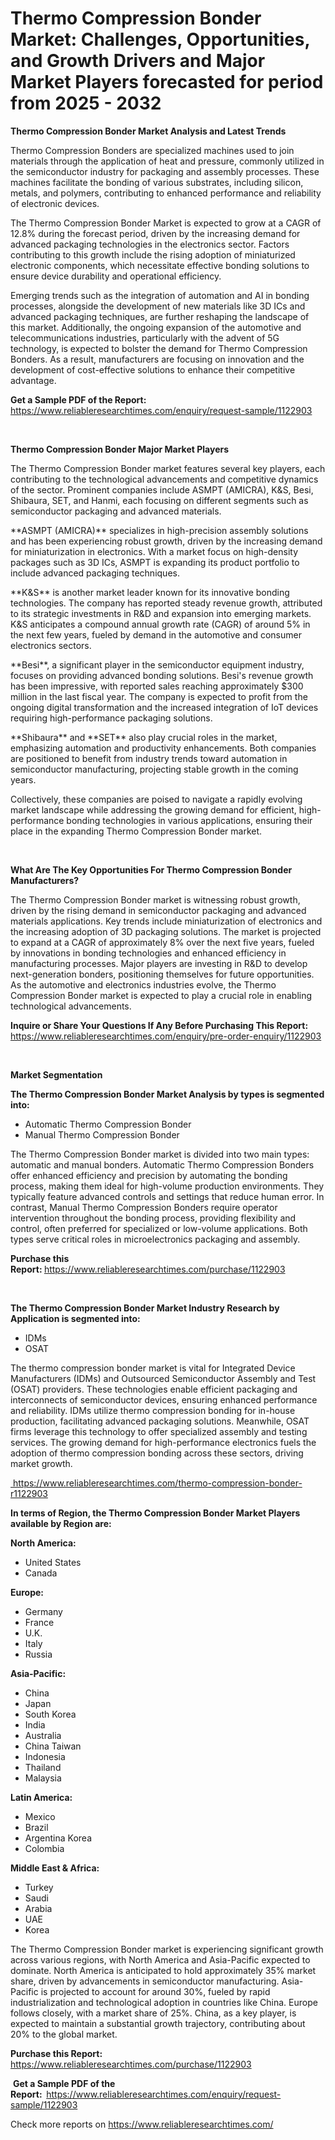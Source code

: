 <p><h1>Thermo Compression Bonder Market: Challenges, Opportunities, and Growth Drivers and Major Market Players forecasted for period from 2025 - 2032</h1></p><p><strong>Thermo Compression Bonder Market Analysis and Latest Trends</strong></p>
<p><p>Thermo Compression Bonders are specialized machines used to join materials through the application of heat and pressure, commonly utilized in the semiconductor industry for packaging and assembly processes. These machines facilitate the bonding of various substrates, including silicon, metals, and polymers, contributing to enhanced performance and reliability of electronic devices.</p><p>The Thermo Compression Bonder Market is expected to grow at a CAGR of 12.8% during the forecast period, driven by the increasing demand for advanced packaging technologies in the electronics sector. Factors contributing to this growth include the rising adoption of miniaturized electronic components, which necessitate effective bonding solutions to ensure device durability and operational efficiency. </p><p>Emerging trends such as the integration of automation and AI in bonding processes, alongside the development of new materials like 3D ICs and advanced packaging techniques, are further reshaping the landscape of this market. Additionally, the ongoing expansion of the automotive and telecommunications industries, particularly with the advent of 5G technology, is expected to bolster the demand for Thermo Compression Bonders. As a result, manufacturers are focusing on innovation and the development of cost-effective solutions to enhance their competitive advantage.</p></p>
<p><strong>Get a Sample PDF of the Report:&nbsp;</strong> <a href="https://www.reliableresearchtimes.com/enquiry/request-sample/1122903?utm_campaign=1950&utm_medium=2&utm_source=Github&utm_content=ia&utm_term=03032025&utm_id=thermo-compression-bonder">https://www.reliableresearchtimes.com/enquiry/request-sample/1122903</a></p>
<p>&nbsp;</p>
<p><strong>Thermo Compression Bonder Major Market Players</strong></p>
<p><p>The Thermo Compression Bonder market features several key players, each contributing to the technological advancements and competitive dynamics of the sector. Prominent companies include ASMPT (AMICRA), K&S, Besi, Shibaura, SET, and Hanmi, each focusing on different segments such as semiconductor packaging and advanced materials.</p><p>**ASMPT (AMICRA)** specializes in high-precision assembly solutions and has been experiencing robust growth, driven by the increasing demand for miniaturization in electronics. With a market focus on high-density packages such as 3D ICs, ASMPT is expanding its product portfolio to include advanced packaging techniques.</p><p>**K&S** is another market leader known for its innovative bonding technologies. The company has reported steady revenue growth, attributed to its strategic investments in R&D and expansion into emerging markets. K&S anticipates a compound annual growth rate (CAGR) of around 5% in the next few years, fueled by demand in the automotive and consumer electronics sectors.</p><p>**Besi**, a significant player in the semiconductor equipment industry, focuses on providing advanced bonding solutions. Besi's revenue growth has been impressive, with reported sales reaching approximately $300 million in the last fiscal year. The company is expected to profit from the ongoing digital transformation and the increased integration of IoT devices requiring high-performance packaging solutions.</p><p>**Shibaura** and **SET** also play crucial roles in the market, emphasizing automation and productivity enhancements. Both companies are positioned to benefit from industry trends toward automation in semiconductor manufacturing, projecting stable growth in the coming years.</p><p>Collectively, these companies are poised to navigate a rapidly evolving market landscape while addressing the growing demand for efficient, high-performance bonding technologies in various applications, ensuring their place in the expanding Thermo Compression Bonder market.</p></p>
<p>&nbsp;</p>
<p><strong>What Are The Key Opportunities For Thermo Compression Bonder Manufacturers?</strong></p>
<p><p>The Thermo Compression Bonder market is witnessing robust growth, driven by the rising demand in semiconductor packaging and advanced materials applications. Key trends include miniaturization of electronics and the increasing adoption of 3D packaging solutions. The market is projected to expand at a CAGR of approximately 8% over the next five years, fueled by innovations in bonding technologies and enhanced efficiency in manufacturing processes. Major players are investing in R&D to develop next-generation bonders, positioning themselves for future opportunities. As the automotive and electronics industries evolve, the Thermo Compression Bonder market is expected to play a crucial role in enabling technological advancements.</p></p>
<p><strong>Inquire or Share Your Questions If Any Before Purchasing This Report:</strong> <a href="https://www.reliableresearchtimes.com/enquiry/pre-order-enquiry/1122903?utm_campaign=1950&utm_medium=2&utm_source=Github&utm_content=ia&utm_term=03032025&utm_id=thermo-compression-bonder">https://www.reliableresearchtimes.com/enquiry/pre-order-enquiry/1122903</a></p>
<p>&nbsp;</p>
<p><strong>Market Segmentation</strong></p>
<p><strong>The Thermo Compression Bonder Market Analysis by types is segmented into:</strong></p>
<p><ul><li>Automatic Thermo Compression Bonder</li><li>Manual Thermo Compression Bonder</li></ul></p>
<p><p>The Thermo Compression Bonder market is divided into two main types: automatic and manual bonders. Automatic Thermo Compression Bonders offer enhanced efficiency and precision by automating the bonding process, making them ideal for high-volume production environments. They typically feature advanced controls and settings that reduce human error. In contrast, Manual Thermo Compression Bonders require operator intervention throughout the bonding process, providing flexibility and control, often preferred for specialized or low-volume applications. Both types serve critical roles in microelectronics packaging and assembly.</p></p>
<p><strong>Purchase this Report:&nbsp;</strong><a href="https://www.reliableresearchtimes.com/purchase/1122903?utm_campaign=1950&utm_medium=2&utm_source=Github&utm_content=ia&utm_term=03032025&utm_id=thermo-compression-bonder">https://www.reliableresearchtimes.com/purchase/1122903</a></p>
<p>&nbsp;</p>
<p><strong>The Thermo Compression Bonder Market Industry Research by Application is segmented into:</strong></p>
<p><ul><li>IDMs</li><li>OSAT</li></ul></p>
<p><p>The thermo compression bonder market is vital for Integrated Device Manufacturers (IDMs) and Outsourced Semiconductor Assembly and Test (OSAT) providers. These technologies enable efficient packaging and interconnects of semiconductor devices, ensuring enhanced performance and reliability. IDMs utilize thermo compression bonding for in-house production, facilitating advanced packaging solutions. Meanwhile, OSAT firms leverage this technology to offer specialized assembly and testing services. The growing demand for high-performance electronics fuels the adoption of thermo compression bonding across these sectors, driving market growth.</p></p>
<p><a href="https://www.reliableresearchtimes.com/thermo-compression-bonder-r1122903?utm_campaign=1950&utm_medium=2&utm_source=Github&utm_content=ia&utm_term=03032025&utm_id=thermo-compression-bonder">&nbsp;https://www.reliableresearchtimes.com/thermo-compression-bonder-r1122903</a></p>
<p><strong>In terms of Region, the Thermo Compression Bonder Market Players available by Region are:</strong></p>
<p>
    <p> <strong> North America: </strong>
        <ul>
            <li>United States</li>
            <li>Canada</li>
        </ul>
        </p> 
    <p> <strong> Europe: </strong>
        <ul>
            <li>Germany</li>
            <li>France</li>
            <li>U.K.</li>
            <li>Italy</li>
            <li>Russia</li>
        </ul>
        </p> 
    <p> <strong> Asia-Pacific: </strong>
        <ul>
            <li>China</li>
            <li>Japan</li>
            <li>South Korea</li>
            <li>India</li>
            <li>Australia</li>
            <li>China Taiwan</li>
            <li>Indonesia</li>
            <li>Thailand</li>
            <li>Malaysia</li>
        </ul>
        </p> 
    <p> <strong> Latin America: </strong>
        <ul>
            <li>Mexico</li>
            <li>Brazil</li>
            <li>Argentina Korea</li>
            <li>Colombia</li>
        </ul>
        </p> 
    <p> <strong> Middle East & Africa: </strong>
        <ul>
            <li>Turkey</li>
            <li>Saudi</li>
            <li>Arabia</li>
            <li>UAE</li>
            <li>Korea</li>
        </ul>
    </p>
    </p>
<p><p>The Thermo Compression Bonder market is experiencing significant growth across various regions, with North America and Asia-Pacific expected to dominate. North America is anticipated to hold approximately 35% market share, driven by advancements in semiconductor manufacturing. Asia-Pacific is projected to account for around 30%, fueled by rapid industrialization and technological adoption in countries like China. Europe follows closely, with a market share of 25%. China, as a key player, is expected to maintain a substantial growth trajectory, contributing about 20% to the global market.</p></p>
<p><strong>Purchase this Report: </strong><a href="https://www.reliableresearchtimes.com/purchase/1122903?utm_campaign=1950&utm_medium=2&utm_source=Github&utm_content=ia&utm_term=03032025&utm_id=thermo-compression-bonder">https://www.reliableresearchtimes.com/purchase/1122903</a></p>
<p>&nbsp;<strong>Get a Sample PDF of the Report:&nbsp;&nbsp;</strong><a href="https://www.reliableresearchtimes.com/enquiry/request-sample/1122903?utm_campaign=1950&utm_medium=2&utm_source=Github&utm_content=ia&utm_term=03032025&utm_id=thermo-compression-bonder">https://www.reliableresearchtimes.com/enquiry/request-sample/1122903</a></p>
<p><strong></strong></p>
<p>Check more reports on <a href="https://www.reliableresearchtimes.com/?utm_campaign=1950&utm_medium=2&utm_source=Github&utm_content=ia&utm_term=03032025&utm_id=thermo-compression-bonder">https://www.reliableresearchtimes.com/</a></p>